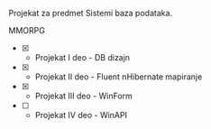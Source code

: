 Projekat za predmet Sistemi baza podataka.

MMORPG

- [x] - Projekat I deo - DB dizajn  
- [x] - Projekat II deo - Fluent nHibernate mapiranje  
- [x] - Projekat III deo - WinForm  
- [ ] - Projekat IV deo - WinAPI  
